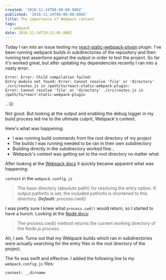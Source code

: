 ```yaml
---
created: '2016-11-24T08:00:00.000Z'
published: '2016-11-24T08:00:00.000Z'
title: The importance of Webpack context
tags:
  - webpack
date: 2016-11-24T19:21:05.000Z
---
```


Today I ran into an issue testing my [react-static-webpack-plugin][] plugin. I've been running webpack builds in subdirectories of the repository and then running test assertions against the output in order to test the project. So far it's worked great, but after updating my dependencies recently I ran into a nasty error:

```
Error: Error: Child compilation failed:
Entry module not found: Error: Cannot resolve 'file' or 'directory' ./src/routes.js in /path/to/react-static-webpack-plugin:
Error: Cannot resolve 'file' or 'directory' ./src/routes.js in /path/to/react-static-webpack-plugin
```

...😖

Not good. But looking at the output and enabling the debug logger in my build process led me to the ultimate culprit, Webpack's context.

Here's what was happening:

* I was running build commands from the root directory of my project
* The builds I was running needed to be ran in their own subdirectory
* Building directly in the subdirectory worked fine...
* Webpack's context was getting set to the root directory no matter what

After looking at the [Webpack docs][] it quickly became apparent what was happening:

`context` in the `webpack.config.js`

> The base directory (absolute path!) for resolving the entry option. If output.pathinfo is set, the included pathinfo is shortened to this directory.
> _**Default:** process.cwd()_

[Webpack docs]: https://webpack.github.io/docs/configuration.html#context

I was pretty sure I knew what `process.cwd()` would return, so I started to have a hunch. Looking at the [Node docs][]:

[Node docs]: https://nodejs.org/api/process.html#process_process_cwd

> The process.cwd() method returns the current working directory of the Node.js process.

[react-static-webpack-plugin]: https://github.com/iansinnott/react-static-webpack-plugin

Ah, I see. Turns out that my Webpack builds which ran in subdirectories were actually searching for the entry files in the _root_ directory of the project.

The fix was swift and effective. I added the following line to my `webpack.config.js` files:

```
context: __dirname
```